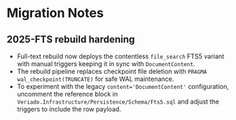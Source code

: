 # Migration Notes

## 2025-FTS rebuild hardening

- Full-text rebuild now deploys the contentless `file_search` FTS5 variant with manual triggers keeping it in sync with `DocumentContent`.
- The rebuild pipeline replaces checkpoint file deletion with `PRAGMA wal_checkpoint(TRUNCATE)` for safe WAL maintenance.
- To experiment with the legacy `content='DocumentContent'` configuration, uncomment the reference block in `Veriado.Infrastructure/Persistence/Schema/Fts5.sql` and adjust the triggers to include the row payload.
